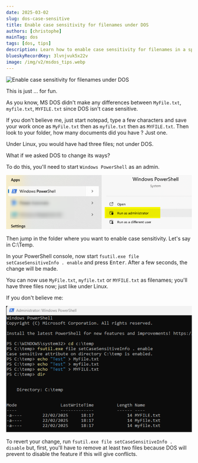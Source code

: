 ```yaml
---
date: 2025-03-02
slug: dos-case-sensitive
title: Enable case sensitivity for filenames under DOS
authors: [christophe]
mainTag: dos
tags: [dos, tips]
description: Learn how to enable case sensitivity for filenames in a specific folder on Windows, just like on Linux. Use PowerShell and the fsutil.exe command.
blueskyRecordKey: 3lvnjvuk5x22v
image: /img/v2/msdos_tips.webp
---
```

![Enable case sensitivity for filenames under DOS](/img/v2/msdos_tips.webp)

This is just ... for fun.

As you know, MS DOS didn't make any differences between `MyFile.txt`, `myfile.txt`, `MYFILE.txt` since DOS isn't case sensitive.

If you don't believe me, just start notepad, type a few characters and save your work once as `MyFile.txt` then as `myfile.txt` then as `MYFILE.txt`. Then look to your folder, how many documents did you have ? Just one.

Under Linux, you would have had three files; not under DOS.

What if we asked DOS to change its ways?

<!-- truncate -->

To do this, you'll need to start `Windows PowerShell` as an admin.

![Start PowerShell as an admin](./images/powershell_admin.png)

Then jump in the folder where you want to enable case sensitivity. Let's say in C:\Temp.

In your PowerShell console, now start `fsutil.exe file setCaseSensitiveInfo . enable` and press <kbd>Enter</kbd>. After a few seconds, the change will be made.

You can now use `MyFile.txt`, `myfile.txt` or `MYFILE.txt` as filenames; you'll have three files now; just like under Linux.

If you don't believe me:

![Case sensitivity has been enabled](./images/case_sensitivity_enabled.png)

To revert your change, run `fsutil.exe file setCaseSensitiveInfo . disable` but, first, you'll have to remove at least two files because DOS will prevent to disable the feature if this will give conflicts.
